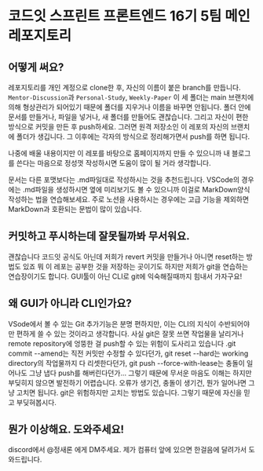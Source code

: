 # 코드잇 스프린트 프론트엔드 16기 5팀 메인 레포지토리

## 어떻게 써요?

레포지토리를 개인 계정으로 clone한 후, 자신의 이름이 붙은 branch를 만듭니다. `Mentor-Discussion`과 `Personal-Study`, `Weekly-Paper` 이 세 폴더는 main 브랜치에 의해 형상관리가 되어있기 때문에 폴더를 지우거나 이름을 바꾸면 안됩니다. 폴더 안에 문서를 만들거나, 파일을 넣거나, 새 폴더를 만들어도 괜찮습니다. 그리고 자신이 편한 방식으로 커밋을 만든 후 push하세요. 그러면 원격 저장소인 이 레포의 자신의 브랜치에 폴더가 생깁니다. 그 이후에는 각자의 방식으로 정리해가면서 push를 하면 됩니다. 

나중에 배울 내용이지만 이 레포를 바탕으로 홈페이지까지 만들 수 있으니까 내 블로그를 쓴다는 마음으로 정성껏 작성하시면 도움이 많이 될 거라 생각합니다.

문서는 다른 포맷보다는 .md파일대로 작성하시는 것을 추천드립니다. VSCode의 경우에는 .md파일을 생성하시면 옆에 미리보기도 볼 수 있으니까 이걸로 MarkDown양식 작성하는 법을 연습해보세요. 주로 노션을 사용하시는 경우에는 고급 기능을 제외하면 MarkDown과 호환되는 문법이 많이 있습니다.

## 커밋하고 푸시하는데 잘못될까봐 무서워요.

괜찮습니다 코드잇 공식도 아닌데 저희가 revert 커밋을 만들거나 아니면 reset하는 방법도 있죠 뭐
이 레포는 공부한 것을 저장하는 곳이기도 하지만 저희가 git을 연습하는 연습장이기도 합니다. GUI툴이 아닌 CLI로 git에 익숙해질때까지 힘내서 가자구요!

## 왜 GUI가 아니라 CLI인가요?

VSode에서 볼 수 있는 Git 추가기능은 분명 편하지만, 이는 CLI의 지식이 수반되어야만 편하게 쓸 수 있는 것이라고 생각합니다. 사실 git은 잘못 쓰면 작업물을 날리거나 remote repository에 엉뚱한 걸 push할  수 있는 위험이 도사리고 있습니다 .git commit --amend는 직전 커밋만 수정할 수 있다던가, git reset --hard는 working directory의 작업물까지 다 리셋한다던가, git push --force-with-lease는 충돌이 일어나도 그냥 냅다 push를 해버린다던가...  그렇기 때문에 무서운 마음도 이해는 하지만 부딪히지 않으면 발전하기 어렵습니다. 오류가 생기건, 충돌이 생기건, 뭔가 일어나면 그냥 고치면 됩니다. git은 위험하지만 고치는 방법도 있습니다. 그렇기 때문에 자신을 믿고 부딪혀봅시다.

## 뭔가 이상해요. 도와주세요!

discord에서 @정새론 에게 DM주세요. 제가 컴퓨터 앞에 있으면 한걸음에 달려가서 도와드립니다.

